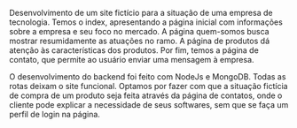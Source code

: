 Desenvolvimento de um site fictício para a situação de uma empresa de tecnologia. Temos o index, apresentando a página inicial com informações sobre a empresa e seu foco no mercado. A página quem-somos busca mostrar resumidamente as atuações no ramo. A página de produtos dá atenção às características dos produtos. Por fim, temos a página de contato, que permite ao usuário enviar uma mensagem à empresa.

O desenvolvimento do backend foi feito com NodeJs e MongoDB. Todas as rotas deixam o site funcional. Optamos por fazer com que a situação fictícia de compra de um produto seja feita através da página de contatos, onde o cliente pode explicar a necessidade de seus softwares, sem que se faça um perfil de login na página.